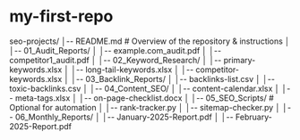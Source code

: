 # my-first-repo
seo-projects/
│-- README.md                     # Overview of the repository & instructions
│
│-- 01_Audit_Reports/
│    │-- example.com_audit.pdf
│    │-- competitor1_audit.pdf
│
│-- 02_Keyword_Research/
│    │-- primary-keywords.xlsx
│    │-- long-tail-keywords.xlsx
│    │-- competitor-keywords.xlsx
│
│-- 03_Backlink_Reports/
│    │-- backlinks-list.csv
│    │-- toxic-backlinks.csv
│
│-- 04_Content_SEO/
│    │-- content-calendar.xlsx
│    │-- meta-tags.xlsx
│    │-- on-page-checklist.docx
│
│-- 05_SEO_Scripts/                # Optional for automation
│    │-- rank-tracker.py
│    │-- sitemap-checker.py
│
│-- 06_Monthly_Reports/
│    │-- January-2025-Report.pdf
│    │-- February-2025-Report.pdf
